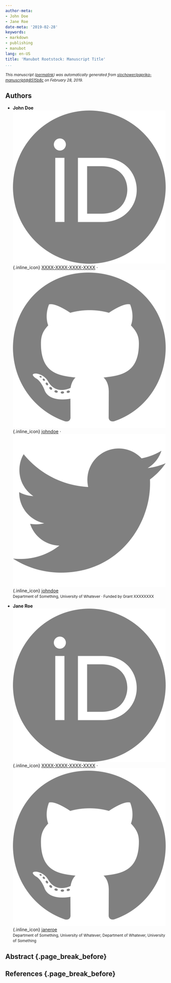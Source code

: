 ```yaml
---
author-meta:
- John Doe
- Jane Roe
date-meta: '2019-02-28'
keywords:
- markdown
- publishing
- manubot
lang: en-US
title: 'Manubot Rootstock: Manuscript Title'
...
```







<small><em>
This manuscript
([permalink](https://slochower.github.io/paprika-manuscript/v/8515b8c323b64f5f5948c43cb61db59cd8a0bbfa/))
was automatically generated
from [slochower/paprika-manuscript@8515b8c](https://github.com/slochower/paprika-manuscript/tree/8515b8c323b64f5f5948c43cb61db59cd8a0bbfa)
on February 28, 2019.
</em></small>

## Authors



+ **John Doe**<br>
    ![ORCID icon](images/orcid.svg){.inline_icon}
    [XXXX-XXXX-XXXX-XXXX](https://orcid.org/XXXX-XXXX-XXXX-XXXX)
    · ![GitHub icon](images/github.svg){.inline_icon}
    [johndoe](https://github.com/johndoe)
    · ![Twitter icon](images/twitter.svg){.inline_icon}
    [johndoe](https://twitter.com/johndoe)<br>
  <small>
     Department of Something, University of Whatever
     · Funded by Grant XXXXXXXX
  </small>

+ **Jane Roe**<br>
    ![ORCID icon](images/orcid.svg){.inline_icon}
    [XXXX-XXXX-XXXX-XXXX](https://orcid.org/XXXX-XXXX-XXXX-XXXX)
    · ![GitHub icon](images/github.svg){.inline_icon}
    [janeroe](https://github.com/janeroe)<br>
  <small>
     Department of Something, University of Whatever; Department of Whatever, University of Something
  </small>



## Abstract {.page_break_before}




## References {.page_break_before}

<!-- Explicitly insert bibliography here -->
<div id="refs"></div>
